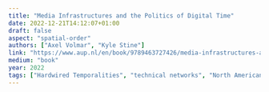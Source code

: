 ```yaml
---
title: "Media Infrastructures and the Politics of Digital Time"
date: 2022-12-21T14:12:07+01:00
draft: false
aspect: "spatial-order"
authors: ["Axel Volmar", "Kyle Stine"]
link: "https://www.aup.nl/en/book/9789463727426/media-infrastructures-and-the-politics-of-digital-time"
medium: "book"
year: 2022
tags: ["Hardwired Temporalities", "technical networks", "North American", "Europe", "Germany"]
---
```

